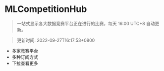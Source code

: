 # MLCompetitionHub

> 一站式显示各大数据竞赛平台正在进行的比赛，每天 16:00 UTC+8 自动更新。
  
> 更新时间: 2022-09-27T16:17:53+0800 

* 多家竞赛平台
* 多种订阅方式
* 下拉查看更多